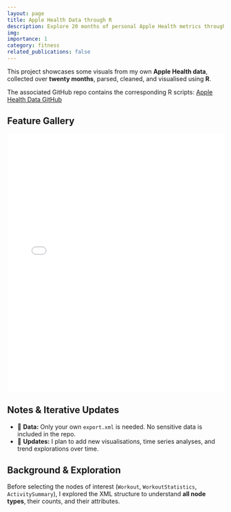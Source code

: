 ```yaml
---
layout: page
title: Apple Health Data through R
description: Explore 20 months of personal Apple Health metrics through R visualisations 🏃🏿‍♀️📊
img:
importance: 1
category: fitness
related_publications: false
---
```


This project showcases some visuals from my own **Apple Health data**, collected over **twenty months**, parsed, cleaned, and visualised using **R**.

The associated GitHub repo contains the corresponding R scripts: [Apple Health Data GitHub](https://github.com/Edimah/apple-health-data)

## Feature Gallery

<!-- markdownlint-disable-next-line MD033 -->
<iframe src="/assets/html/workout_types_20250926_221543.html" width="100%" height="600" frameborder="0"></iframe>

## Notes & Iterative Updates

- 📂 **Data:** Only your own `export.xml` is needed. No sensitive data is included in the repo.
- 🔄 **Updates:** I plan to add new visualisations, time series analyses, and trend explorations over time.

## Background & Exploration

Before selecting the nodes of interest (`Workout`, `WorkoutStatistics`, `ActivitySummary`), I explored the XML structure to understand **all node types**, their counts, and their attributes.
